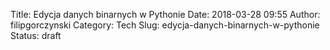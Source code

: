 Title: Edycja danych binarnych w Pythonie
Date: 2018-03-28 09:55
Author: filipgorczynski
Category: Tech
Slug: edycja-danych-binarnych-w-pythonie
Status: draft


